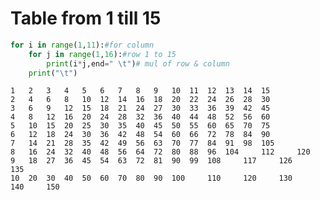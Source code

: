 #  Table from 1 till 15


```python
for i in range(1,11):#for column
    for j in range(1,16):#row 1 to 15
        print(i*j,end=" \t")# mul of row & column
    print("\t")
```

    1 	2 	3 	4 	5 	6 	7 	8 	9 	10 	11 	12 	13 	14 	15 		
    2 	4 	6 	8 	10 	12 	14 	16 	18 	20 	22 	24 	26 	28 	30 		
    3 	6 	9 	12 	15 	18 	21 	24 	27 	30 	33 	36 	39 	42 	45 		
    4 	8 	12 	16 	20 	24 	28 	32 	36 	40 	44 	48 	52 	56 	60 		
    5 	10 	15 	20 	25 	30 	35 	40 	45 	50 	55 	60 	65 	70 	75 		
    6 	12 	18 	24 	30 	36 	42 	48 	54 	60 	66 	72 	78 	84 	90 		
    7 	14 	21 	28 	35 	42 	49 	56 	63 	70 	77 	84 	91 	98 	105 		
    8 	16 	24 	32 	40 	48 	56 	64 	72 	80 	88 	96 	104 	112 	120 		
    9 	18 	27 	36 	45 	54 	63 	72 	81 	90 	99 	108 	117 	126 	135 		
    10 	20 	30 	40 	50 	60 	70 	80 	90 	100 	110 	120 	130 	140 	150 		
    


```python

```
